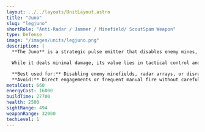 ```yaml
---
layout: ../../layouts/UnitLayout.astro
title: "Juno"
slug: "legjuno"
shortRole: "Anti-Radar / Jammer / Minefield/ ScoutSpam Weapon"
type: Defense
image: "/images/units/legjuno.png"
description: |
  **The Juno** is a strategic pulse emitter that disables enemy mines, radar, and jammer systems within a massive radius. It fires electromagnetic payloads that are particularly effective at clearing hidden threats and disrupting sensor networks across the battlefield.

  While it deals minimal damage, its value lies in tactical control and utility. Stockpile-based and costly per shot, it should be used deliberately and with timing.

  **Best used for:** Disabling enemy minefields, radar arrays, or disrupting stealth setups  
  **Avoid:** Direct engagements or frequent manual fire without careful planning
metalCost: 660
energyCost: 16000
buildTime: 27700
health: 2500
sightRange: 494
weaponRange: 32000
techLevel: 1
---
```

